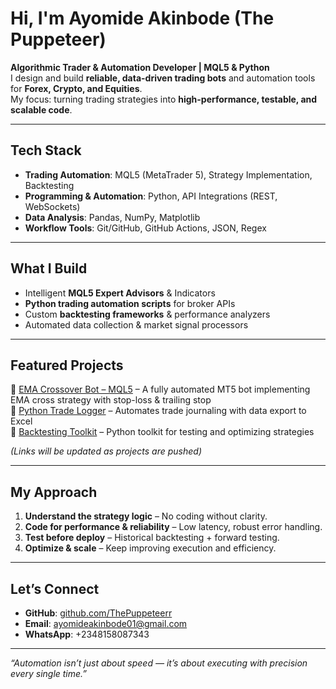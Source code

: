 # Hi, I'm Ayomide Akinbode (The Puppeteer)

 **Algorithmic Trader & Automation Developer | MQL5 & Python**  
I design and build **reliable, data-driven trading bots** and automation tools for **Forex, Crypto, and Equities**.  
My focus: turning trading strategies into **high-performance, testable, and scalable code**.

---

## Tech Stack
- **Trading Automation**: MQL5 (MetaTrader 5), Strategy Implementation, Backtesting  
- **Programming & Automation**: Python, API Integrations (REST, WebSockets)  
- **Data Analysis**: Pandas, NumPy, Matplotlib  
- **Workflow Tools**: Git/GitHub, GitHub Actions, JSON, Regex

---

## What I Build
- Intelligent **MQL5 Expert Advisors** & Indicators  
- **Python trading automation scripts** for broker APIs  
- Custom **backtesting frameworks** & performance analyzers  
- Automated data collection & market signal processors

---

## Featured Projects
🔹 [EMA Crossover Bot – MQL5](#) – A fully automated MT5 bot implementing EMA cross strategy with stop-loss & trailing stop  
🔹 [Python Trade Logger](#) – Automates trade journaling with data export to Excel  
🔹 [Backtesting Toolkit](#) – Python toolkit for testing and optimizing strategies  

*(Links will be updated as projects are pushed)*

---

## My Approach
1. **Understand the strategy logic** – No coding without clarity.  
2. **Code for performance & reliability** – Low latency, robust error handling.  
3. **Test before deploy** – Historical backtesting + forward testing.  
4. **Optimize & scale** – Keep improving execution and efficiency.

---

##  Let’s Connect
- **GitHub**: [github.com/ThePuppeteerr](https://github.com/ThePuppeteerr)  
- **Email**: ayomideakinbode01@gmail.com  
- **WhatsApp**: +2348158087343

---
 *“Automation isn’t just about speed — it’s about executing with precision every single time.”*
